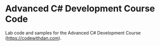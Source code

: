 # Advanced C# Development Course Code

Lab code and samples for the Advanced C# Development Course (https://codewithdan.com).


